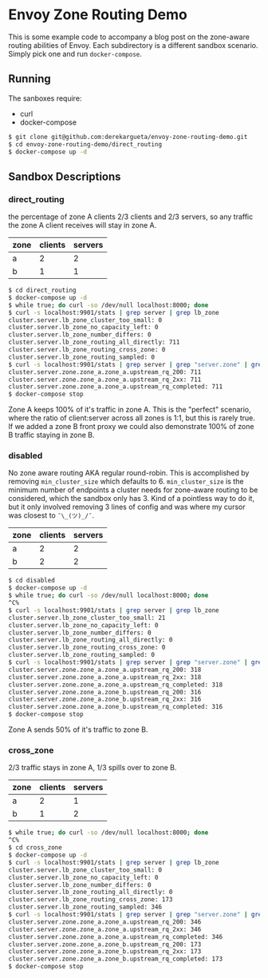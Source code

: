 Envoy Zone Routing Demo
=======================

This is some example code to accompany a blog post on the zone-aware routing abilities of Envoy. Each subdirectory is a different sandbox scenario. Simply pick one and run `docker-compose`.

## Running
The sanboxes require:
 - curl
 - docker-compose

```bash
$ git clone git@github.com:derekargueta/envoy-zone-routing-demo.git
$ cd envoy-zone-routing-demo/direct_routing
$ docker-compose up -d
```

## Sandbox Descriptions

### direct_routing
the percentage of zone A clients 2/3 clients and 2/3 servers, so any traffic the zone
A client receives will stay in zone A.

| zone | clients | servers |
|------|---------|---------|
| a    | 2       | 2       |
| b    | 1       | 1       |

```bash
$ cd direct_routing
$ docker-compose up -d
$ while true; do curl -so /dev/null localhost:8000; done
$ curl -s localhost:9901/stats | grep server | grep lb_zone
cluster.server.lb_zone_cluster_too_small: 0
cluster.server.lb_zone_no_capacity_left: 0
cluster.server.lb_zone_number_differs: 0
cluster.server.lb_zone_routing_all_directly: 711
cluster.server.lb_zone_routing_cross_zone: 0
cluster.server.lb_zone_routing_sampled: 0
$ curl -s localhost:9901/stats | grep server | grep "server.zone" | grep -v "time"
cluster.server.zone.zone_a.zone_a.upstream_rq_200: 711
cluster.server.zone.zone_a.zone_a.upstream_rq_2xx: 711
cluster.server.zone.zone_a.zone_a.upstream_rq_completed: 711
$ docker-compose stop
```
Zone A keeps 100% of it's traffic in zone A. This is the "perfect" scenario, where the ratio of client:server across all zones is 1:1, but this is rarely true. If we added a zone B front proxy we could also demonstrate 100% of zone B traffic staying in zone B.

### disabled
No zone aware routing AKA regular round-robin. This is accomplished by removing `min_cluster_size` which defaults to 6. `min_cluster_size` is the minimum number of endpoints a cluster needs for zone-aware routing to be considered, which the sandbox only has 3. Kind of a pointless way to do it, but it only involved removing 3 lines of config and was where my cursor was closest to `¯\_(ツ)_/¯`.

| zone | clients | servers |
|------|---------|---------|
| a    | 2       | 2       |
| b    | 2       | 2       |

```bash
$ cd disabled
$ docker-compose up -d
$ while true; do curl -so /dev/null localhost:8000; done
^C%
$ curl -s localhost:9901/stats | grep server | grep lb_zone
cluster.server.lb_zone_cluster_too_small: 21
cluster.server.lb_zone_no_capacity_left: 0
cluster.server.lb_zone_number_differs: 0
cluster.server.lb_zone_routing_all_directly: 0
cluster.server.lb_zone_routing_cross_zone: 0
cluster.server.lb_zone_routing_sampled: 0
$ curl -s localhost:9901/stats | grep server | grep "server.zone" | grep -v "time"
cluster.server.zone.zone_a.zone_a.upstream_rq_200: 318
cluster.server.zone.zone_a.zone_a.upstream_rq_2xx: 318
cluster.server.zone.zone_a.zone_a.upstream_rq_completed: 318
cluster.server.zone.zone_a.zone_b.upstream_rq_200: 316
cluster.server.zone.zone_a.zone_b.upstream_rq_2xx: 316
cluster.server.zone.zone_a.zone_b.upstream_rq_completed: 316
$ docker-compose stop
```
Zone A sends 50% of it's traffic to zone B.

### cross_zone
2/3 traffic stays in zone A, 1/3 spills over to zone B.

| zone | clients | servers |
|------|---------|---------|
| a    | 2       | 1       |
| b    | 1       | 2       |

```bash
$ while true; do curl -so /dev/null localhost:8000; done
^C%
$ cd cross_zone
$ docker-compose up -d
$ curl -s localhost:9901/stats | grep server | grep lb_zone
cluster.server.lb_zone_cluster_too_small: 0
cluster.server.lb_zone_no_capacity_left: 0
cluster.server.lb_zone_number_differs: 0
cluster.server.lb_zone_routing_all_directly: 0
cluster.server.lb_zone_routing_cross_zone: 173
cluster.server.lb_zone_routing_sampled: 346
$ curl -s localhost:9901/stats | grep server | grep "server.zone" | grep -v "time"
cluster.server.zone.zone_a.zone_a.upstream_rq_200: 346
cluster.server.zone.zone_a.zone_a.upstream_rq_2xx: 346
cluster.server.zone.zone_a.zone_a.upstream_rq_completed: 346
cluster.server.zone.zone_a.zone_b.upstream_rq_200: 173
cluster.server.zone.zone_a.zone_b.upstream_rq_2xx: 173
cluster.server.zone.zone_a.zone_b.upstream_rq_completed: 173
$ docker-compose stop
```
